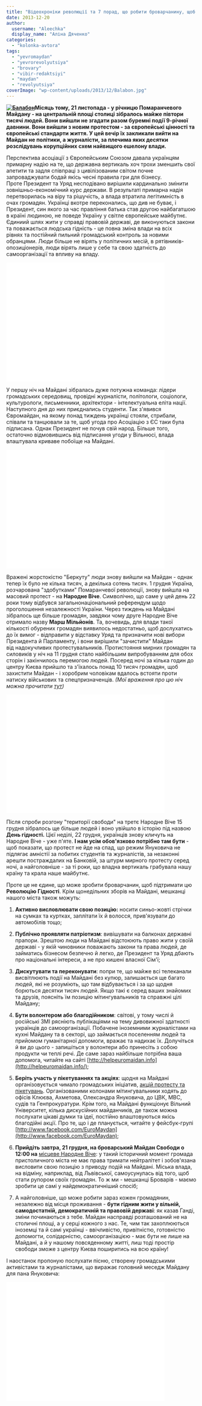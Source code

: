 ```yaml
---
title: "Відеохроніки революції та 7 порад, що робити броварчанину, щоб перемогла гідність"
date: 2013-12-20
author: 
  username: "Aleechka"
  display_name: "Аліна Дяченко"
categories: 
  - "kolonka-avtora"
tags: 
  - "yevromaydan"
  - "yevrorevolyutsiya"
  - "brovary"
  - "vibir-redaktsiyi"
  - "maydan"
  - "revolyutsiya"
coverImage: "wp-content/uploads/2013/12/Balabon.jpg"
---
```


**[![Балабон](https://mpz.brovary.org/wp-content/uploads/2013/12/Balabon.jpg)](https://mpz.brovary.org/wp-content/uploads/2013/12/Balabon.jpg)Місяць тому, 21 листопада - у річницю Помаранчевого Майдану - на центральній площі столиці зібралось майже півтори тисячі людей. Вони вийшли не згадати разом буремні події 9-річної давнини. Вони вийшли з новим протестом - за європейські цінності та європейські стандарти життя. У цей вечір їх закликали вийти на Майдан не політики, а журналісти, за плечима яких десятки розслідувань корупційних схем найвищого ешелону влади.**

Перспектива асоціації з Європейським Союзом давала українцям примарну надію на те, що державна вертикаль хоч трохи зменшить свої апетити та задля співпраці з цивілізованим світом почне запроваджувати бодай якісь чесні правила гри для бізнесу. Проте Президент та Уряд несподівано вирішили кардинально змінити зовнішньо-економічний курс держави. В результаті примарна надія перетворилась на віру та рішучість, а влада втратила легітимність в очах громадян. Українці вкотре переконались, що див не буває, і Президент, син якого за час правління батька став другою найбагатшою в країні людиною, не поведе Україну у світле європейське майбутнє. Єдиниий шлях жити у справді правовій державі, де виконуються закони та поважається людська гідність - це повна зміна влади на всіх рівнях та постійний пильний громадський контроль за новими обранцями. Люди більше не вірять у політичних месій, в рятівників-опозиціонерів, люди вірять лише у себе та свою здатність до самоорганізації та впливу на владу.

<iframe src="//www.youtube.com/embed/IqFdatdem64" height="315" width="420" allowfullscreen frameborder="0"></iframe>

У першу ніч на Майдані зібралась дуже потужна команда: лідери громадських середовищ, провідні журналісти, політологи, соціологи, культурологи, письменники, архітектори - інтелектуальна еліта нації. Наступного дня до них приєднались студенти. Так з'явився Євромайдан, на якому понад тиждень українці стояли, стрибали, співали та танцювали за те, щоб угода про Асоціацію з ЄС таки була підписана. Однак Президент не почув свій народ. Більше того, остаточно відмовившись від підписання угоди у Вільнюсі, влада влаштувала криваве побоїще на Майдані.

<iframe src="//www.youtube.com/embed/6HtbdFfaYUc" height="315" width="420" allowfullscreen frameborder="0"></iframe>

Вражені жорстокістю "Беркуту" люди знову вийшли на Майдан - однак тепер їх було не кілька тисяч, а декілька сотень тисяч. 1 грудня Україна, розчарована "здобутками" Помаранчевої революції, знову вийшла на масовий протест - на **Народне Віче**. Символічно, що саме у цей день 22 роки тому відбувся загальнонаціональний референдум щодо проголошення незалежності України. Через тиждень на Майдані зібралось ще більше громадян, завдяки чому друге Народне Віче отримало назву **Марш Мільйонів**. Та, вочевидь, для влади такої кількості обурених громадян виявилось недостатньо, щоб дослухатись до їх вимог - відправити у відставку Уряд та призначити нові вибори Президента й Парламенту, і вони вирішили "зачистити" Майдан від надокучливих протестувальників. Протистояння мирних громадян та силовиків у ніч на 11 грудня стало найбільшим випробуванням для обох сторін і закінчилось перемогою людей. Посеред ночі за кілька годин до центру Києва прийшло та з'їхалось понад 10 тисяч громадян, щоб захистити Майдан - і хоробрим чоловікам вдалось встояти проти натиску військових та спецпризначенців. _(Мої враження про цю ніч можна прочитати [тут](http://www.facebook.com/alina.dyachenko/posts/710542475636539))_

<iframe src="//www.youtube.com/embed/BjfUmoqagtY" height="315" width="420" allowfullscreen frameborder="0"></iframe>

Після спроби розгону "території свободи" на третє Народне Віче 15 грудня зібралось ще більше людей і воно увійшло в історію під назвою **День гідності.** Цієї неділі, 22 грудня, українців знову кличуть на Народне Віче - уже п'яте. **І нам усім обов'язково потрібно там бути** - щоб показати, що протест не йде на спад, що режим Януковича не підлягає амністії за побитих студентів та журналістів, за незаконні арешти постраждалих на Банковій, за штурм мирного протесту серед ночі, а найголовніше - за ті роки, що владна вертикаль грабувала нашу країну та крала наше майбутнє.

Проте це не єдине, що може зробити броварчанин, щоб підтримати цю **Революцію Гідності**. Крім щонедільних зборів на Майдані, мешканці нашого міста також можуть:

1) **Активно висловлювати свою позицію:** носити синьо-жовті стрічки на сумках та куртках, заплітати їх й волосся, прив'язувати до автомобілів тощо;

2) **Публічно проявляти патріотизм**: вивішувати на балконах державні прапори. Зрештою люди на Майдані відстоюють право жити у своїй державі - у якій чиновники поважають закони та права людей, де займатись бізнесом безпечно й легко, де Президент та Уряд дбають про національні інтереси, а не про кишені власної Сім'ї;

3) **Дискутувати та переконувати**: попри те, що майже всі телеканали висвітлюють події на Майдані без купюр, залишається ще багато людей, які не розуміють, що там відбувається і за що щодня борються десятки тисяч людей. Якщо такі є серед ваших знайомих та друзів, поясніть їм позицію мітингувальників та справжні цілі Майдану;

4) **Бути волонтером або благодійником**: світові, у тому числі й російські ЗМІ рясніють публікаціями на тему дивовижної здатності українців до самоорганізації. Побачене іноземними журналістами на кухні Майдану та в секторі, що займається поселенням людей та прийомом гуманітарної допомоги, вражає та надихає їх. Долучіться й ви до цього - запишіться у волонтери або принесіть з собою продукти чи теплі речі. Де саме зараз найбільше потрібна ваша допомога, читайте на сайті [http://helpeuromaidan.info](http://helpeuromaidan.info/);

5) **Беріть участь у пікетуваннях та акціях**: щодня на Майдані організовується чимало громадських ініціатив, [акцій протесту та пікетувань](http://politiko.ua//blogpost102664). Організованими колонами мітингувальники ходять до офісів Клюєва, Ахметова, Олександра Януковича, до ЦВК, МВС, судів та Генпрокуратури. Крім того, на Майдані функціонує Вільний Університет, кілька дискусійних майданчиків, де також можна послухати цікаві думки та ідеї, постійно влаштовуються якісь благодійні акції. Про те, що і де планується, читайте у фейсбук-групі [http://www.facebook.com/EuroMaydan](http://www.facebook.com/EuroMaydan);

6) **Прийдіть завтра, 21 грудня, на броварський Майдан Свободи о 12:00 на** [місцеве Народне Віче](https://mpz.brovary.org/brovarchani-pidtrimayut-vimogi-yevromaydanu-na-narodnomu-viche/): у такий історичний момент громада пристоличного міста не має права тримати нейтралітет і зобов'язана висловити свою позицію з приводу подій на Майдані. Міська влада, на відміну, наприклад, від Львівської, самоусунулась від того, щоб стати рупором своїх громадян. То ж ми - мешканці Броварів - маємо зробити це самі у найдемократичніший спосіб;

7) А найголовніше, що може робити зараз кожен громадянин, незалежно від місця проживання - **бути гідним жити у вільній, самодостатній, демократичній та правовій державі**: як казав Ганді, зміни починаються з тебе. Майдан насправді розташований не на столичні площі, а у серці кожного з нас. Те, чим так захоплюються іноземці та й самі українці - ввічливістю, привітністю, готовністю допомогти, солідарністю, самоорганізацією - має бути не лише на Майдані, а й у нашому повсяденному житті, лиш тоді простір свободи зможе з центру Києва поширитись на всю країну!

І наостанок пропоную послухати пісню, створену громадськими активістами та журналістами, що виражає головний меседж Майдану для пана Януковича:

<iframe src="//www.youtube.com/embed/foFcVKZ1OCA" height="315" width="420" allowfullscreen frameborder="0"></iframe>
